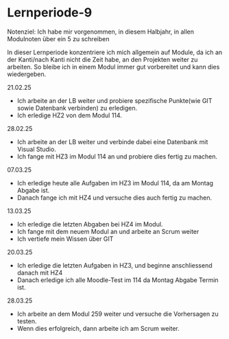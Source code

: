 
# Lernperiode-9

Notenziel: Ich habe mir vorgenommen, in diesem Halbjahr, in allen Modulnoten über ein 5 zu schreiben

In dieser Lernperiode konzentriere ich mich allgemein auf Module, da ich an der Kanti/nach Kanti nicht die Zeit habe, an den Projekten weiter zu arbeiten. So bleibe ich in einem Modul immer gut vorbereitet und kann dies wiedergeben.

21.02.25

- Ich arbeite an der LB weiter und probiere spezifische Punkte(wie GIT sowie Datenbank verbinden) zu erledigen.
- Ich erledige HZ2 von dem Modul 114.

28.02.25

- Ich arbeite an der LB weiter und verbinde dabei eine Datenbank mit Visual Studio.
- Ich fange mit HZ3 im Modul 114 an und probiere dies fertig zu machen.

07.03.25

- Ich erledige heute alle Aufgaben im HZ3 im Modul 114, da am Montag Abgabe ist.
- Danach fange ich mit HZ4 und versuche dies auch fertig zu machen.

13.03.25

- Ich erledige die letzten Abgaben bei HZ4 im Modul.
- Ich fange mit dem neuem Modul an und arbeite an Scrum weiter
- Ich vertiefe mein Wissen über GIT


20.03.25

- Ich erledige die letzten Aufgaben in HZ3, und beginne anschliessend danach mit HZ4
- Danach erledige ich alle Moodle-Test im 114 da Montag Abgabe Termin ist.

28.03.25

- Ich arbeite an dem Modul 259 weiter und versuche die Vorhersagen zu testen.
- Wenn dies erfolgreich, dann arbeite ich am Scrum weiter.
